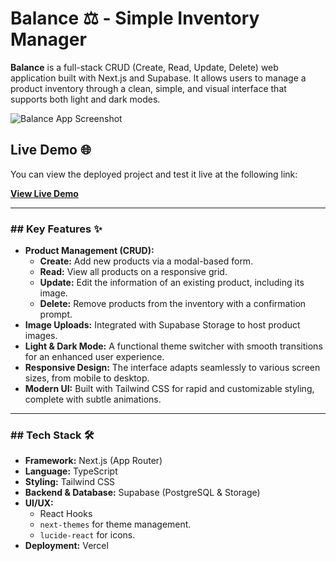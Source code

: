 # Balance ⚖️ - Simple Inventory Manager

**Balance** is a full-stack CRUD (Create, Read, Update, Delete) web application built with Next.js and Supabase. It allows users to manage a product inventory through a clean, simple, and visual interface that supports both light and dark modes.

![Balance App Screenshot](./docs/capture_balance.png)

## Live Demo 🌐

You can view the deployed project and test it live at the following link:

**[View Live Demo](https-your-vercel-link-here)**

---

### ## Key Features ✨

* **Product Management (CRUD):**
    * **Create:** Add new products via a modal-based form.
    * **Read:** View all products on a responsive grid.
    * **Update:** Edit the information of an existing product, including its image.
    * **Delete:** Remove products from the inventory with a confirmation prompt.
* **Image Uploads:** Integrated with Supabase Storage to host product images.
* **Light & Dark Mode:** A functional theme switcher with smooth transitions for an enhanced user experience.
* **Responsive Design:** The interface adapts seamlessly to various screen sizes, from mobile to desktop.
* **Modern UI:** Built with Tailwind CSS for rapid and customizable styling, complete with subtle animations.

---

### ## Tech Stack 🛠️

* **Framework:** Next.js (App Router)
* **Language:** TypeScript
* **Styling:** Tailwind CSS
* **Backend & Database:** Supabase (PostgreSQL & Storage)
* **UI/UX:**
    * React Hooks
    * `next-themes` for theme management.
    * `lucide-react` for icons.
* **Deployment:** Vercel